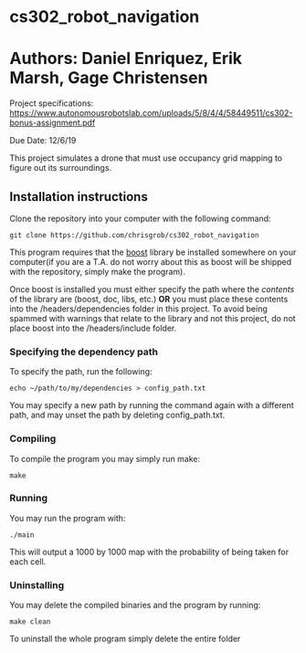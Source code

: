 # cs302_robot_navigation
# Authors: Daniel Enriquez, Erik Marsh, Gage Christensen
Project specifications: https://www.autonomousrobotslab.com/uploads/5/8/4/4/58449511/cs302-bonus-assignment.pdf

Due Date: 12/6/19

This project simulates a drone that must use occupancy grid mapping to figure out its surroundings.

## Installation instructions
Clone the repository into your computer with the following command:
```console
git clone https://github.com/chrisgrob/cs302_robot_navigation
```
This program requires that the [boost](https://www.boost.org/doc/libs/1_66_0/more/getting_started/unix-variants.html) library be installed somewhere on your computer(if you are a T.A. do not worry about this as boost will be shipped with the repository, simply make the program).

Once boost is installed you must either specify the path where the *contents* of the library are (boost, doc, libs, etc.) **OR** you must place these contents into the /headers/dependencies folder in this project. To avoid being spammed with warnings that relate to the library and not this project, do not place boost into the /headers/include folder.

### Specifying the dependency path
To specify the path, run the following:
```console
echo ~/path/to/my/dependencies > config_path.txt
```
You may specify a new path by running the command again with a different path, and may unset the path by deleting config_path.txt.

### Compiling
To compile the program you may simply run make:
```console
make
```

### Running
You may run the program with:
```console
./main
```
This will output a 1000 by 1000 map with the probability of being taken for each cell.

### Uninstalling
You may delete the compiled binaries and the program by running:
```console
make clean
```
To uninstall the whole program simply delete the entire folder
